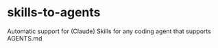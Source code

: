 # skills-to-agents
Automatic support for (Claude) Skills for any coding agent that supports AGENTS.md
